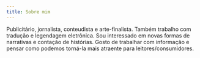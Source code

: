 ```yaml
---
title: Sobre mim
---
```

Publicitário, jornalista, conteudista e arte-finalista. Também trabalho com tradução e legendagem eletrônica. Sou interessado em novas formas de narrativas e contação de histórias. Gosto de trabalhar com informação e pensar como podemos torná-la mais atraente para leitores/consumidores.
